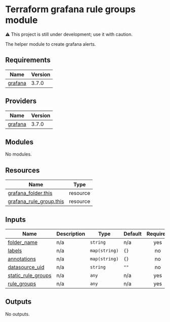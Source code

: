 # Terraform grafana rule groups module

⚠️ This project is still under development; use it with caution.

The helper module to create grafana alerts.

<!-- BEGIN_TF_DOCS -->
## Requirements

| Name | Version |
|------|---------|
| <a name="requirement_grafana"></a> [grafana](#requirement\_grafana) | 3.7.0 |

## Providers

| Name | Version |
|------|---------|
| <a name="provider_grafana"></a> [grafana](#provider\_grafana) | 3.7.0 |

## Modules

No modules.

## Resources

| Name | Type |
|------|------|
| [grafana_folder.this](https://registry.terraform.io/providers/grafana/grafana/3.7.0/docs/resources/folder) | resource |
| [grafana_rule_group.this](https://registry.terraform.io/providers/grafana/grafana/3.7.0/docs/resources/rule_group) | resource |

## Inputs

| Name | Description | Type | Default | Required |
|------|-------------|------|---------|:--------:|
| <a name="input_folder_name"></a> [folder\_name](#input\_folder\_name) | n/a | `string` | n/a | yes |
| <a name="input_labels"></a> [labels](#input\_labels) | n/a | `map(string)` | `{}` | no |
| <a name="input_annotations"></a> [annotations](#input\_annotations) | n/a | `map(string)` | `{}` | no |
| <a name="input_datasource_uid"></a> [datasource\_uid](#input\_datasource\_uid) | n/a | `string` | `""` | no |
| <a name="input_static_rule_groups"></a> [static\_rule\_groups](#input\_static\_rule\_groups) | n/a | `any` | n/a | yes |
| <a name="input_rule_groups"></a> [rule\_groups](#input\_rule\_groups) | n/a | `any` | n/a | yes |

## Outputs

No outputs.
<!-- END_TF_DOCS -->